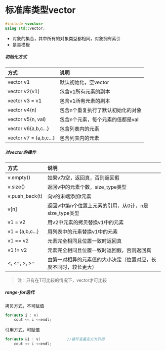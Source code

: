 <!--
author: lumos
date: 2020-12-11
title:  
tags: 
category: 
status: draft
summary: 
-->


# 标准库类型vector
```C++
#include <vector>
using std::vector;
```
- 对象的集合，其中所有的对象类型都相同，对象拥有索引
- 是类模板

##### 初始化方式
| 方式                      | 说明                           |
| :------------------------ | :---------------------------- |
| vector<T> v1              | 默认初始化，空vector            |
| vector<T> v2(v1)          | 包含v1所有元素的副本            |
| vector<T> v3 = v1         | 包含v1所有元素的副本            |
| vector<T> v4(n)           | 包含n个重复执行了默认初始化的对象 |
| vector<T> v5(n, val)      | 包含n个元素，每个元素的值都是val |
| vector<T> v6{a,b,c...}    | 包含列表内的元素                |
| vector<T> v7 = {a,b,c...} | 包含列表内的元素                |

##### 对vector的操作
| 方式            | 说明                                                      |
| :-------------- | :-------------------------------------------------------- |
| v.empty()       | 如果v为空，返回真，否则返回假                                |
| v.size()        | 返回v中的元素个数，size_type类型                                            |
| v.push_back(t)  | 向v的末端添加t元素                                          |
| v[n]            | 返回v中第n个位置上元素的引用，从0计，n是size_type类型         |
| v1 = v2         | 用v2中元素的拷贝替换v1中的元素                               |
| v1 = {a,b,c...} | 用列表中的元素替换v1中的元素                                 |
| v1 == v2        | 元素完全相同且位置一致时返回真                               |
| v1 != v2        | 元素完全相同且位置一致时返回假，否则返回真                     |
| <, <=, >, >=    | 由第一对相异的元素值的大小决定（位置对应，长度不同时，较长更大） |
>注：只有在T可比较的情况下，vector<T>才可比较
##### range-for迭代
拷贝方式，不可赋值
```C++
for(auto i : v)			
	cout << i <<endl;
```
引用方式，可赋值
```C++
for(auto &i : v)			//循环变量定义为引用
	cout << i <<endl;
```
